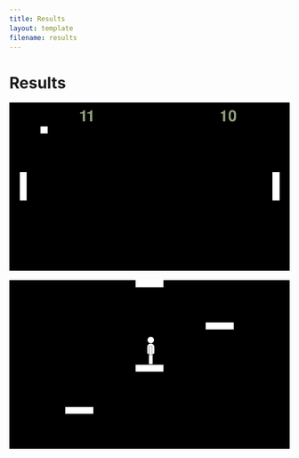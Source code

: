 ```yaml
---
title: Results
layout: template
filename: results
--- 
```


# Results

![Pong Game](/images/pong_game.png)

![Adventure Game](/images/adventure_game.png)
